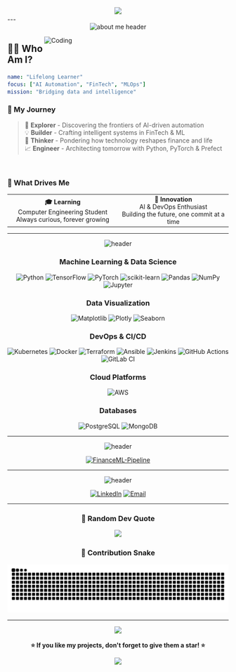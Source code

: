 <div align="center">
  <img src="https://capsule-render.vercel.app/api?type=venom&color=0:EEFF00,100:a82da8&height=200&text=Hi%20there,%20I'm%20Tunahan!%20👋&fontSize=45&fontColor=fff&animation=twinkling&desc=Data%20Science%20|%20DevOps%20|%20FinTech%20Developer&descSize=18&descAlignY=70"/>
</div>
---

<div align="center">
  <img src="https://capsule-render.vercel.app/api?type=waving&height=160&color=gradient&text=👨‍💻%20About%20Me&fontSize=45&fontAlignY=40" alt="about me header"/>
</div>


<img align="right" alt="Coding" width="420"
 src="https://user-images.githubusercontent.com/74038190/229223263-cf2e4b07-2615-4f87-9c38-e37600f8381a.gif" />

<h2>👨‍💻 Who Am I?</h2>

```yaml
name: "Lifelong Learner"
focus: ["AI Automation", "FinTech", "MLOps"]
mission: "Bridging data and intelligence"
```

### 🎯 My Journey

> 💭 **Explorer** - Discovering the frontiers of AI-driven automation  
> 💡 **Builder** - Crafting intelligent systems in FinTech & ML  
> 🧠 **Thinker** - Pondering how technology reshapes finance and life  
> 📈 **Engineer** - Architecting tomorrow with Python, PyTorch & Prefect

<br clear="right"/>

### 🌟 What Drives Me

<table>
  <tr>
    <td align="center" width="50%">
      <b>🎓 Learning</b><br/>
      Computer Engineering Student<br/>
      Always curious, forever growing
    </td>
    <td align="center" width="50%">
      <b>🚀 Innovation</b><br/>
      AI & DevOps Enthusiast<br/>
      Building the future, one commit at a time
    </td>
  </tr>
</table>

---

<div align="center">
  <img src="https://capsule-render.vercel.app/api?type=waving&height=160&color=gradient&text=🛠️%20Tech%20Stack&fontSize=45&fontAlignY=35" alt="header"/>
</div>

<div align="center">

###  Machine Learning & Data Science
![Python](https://img.shields.io/badge/Python-3776AB?style=for-the-badge&logo=python&logoColor=white)
![TensorFlow](https://img.shields.io/badge/TensorFlow-FF6F00?style=for-the-badge&logo=tensorflow&logoColor=white)
![PyTorch](https://img.shields.io/badge/PyTorch-EE4C2C?style=for-the-badge&logo=pytorch&logoColor=white)
![scikit-learn](https://img.shields.io/badge/scikit--learn-F7931E?style=for-the-badge&logo=scikit-learn&logoColor=white)
![Pandas](https://img.shields.io/badge/Pandas-150458?style=for-the-badge&logo=pandas&logoColor=white)
![NumPy](https://img.shields.io/badge/NumPy-013243?style=for-the-badge&logo=numpy&logoColor=white)
![Jupyter](https://img.shields.io/badge/Jupyter-F37626?style=for-the-badge&logo=jupyter&logoColor=white)

###  Data Visualization
![Matplotlib](https://img.shields.io/badge/Matplotlib-11557c?style=for-the-badge&logo=python&logoColor=white)
![Plotly](https://img.shields.io/badge/Plotly-3F4F75?style=for-the-badge&logo=plotly&logoColor=white)
![Seaborn](https://img.shields.io/badge/Seaborn-7db0bc?style=for-the-badge&logo=python&logoColor=white)

###  DevOps & CI/CD
![Kubernetes](https://img.shields.io/badge/Kubernetes-326CE5?style=for-the-badge&logo=kubernetes&logoColor=white)
![Docker](https://img.shields.io/badge/Docker-2496ED?style=for-the-badge&logo=docker&logoColor=white)
![Terraform](https://img.shields.io/badge/Terraform-7B42BC?style=for-the-badge&logo=terraform&logoColor=white)
![Ansible](https://img.shields.io/badge/Ansible-EE0000?style=for-the-badge&logo=ansible&logoColor=white)
![Jenkins](https://img.shields.io/badge/Jenkins-D24939?style=for-the-badge&logo=jenkins&logoColor=white)
![GitHub Actions](https://img.shields.io/badge/GitHub_Actions-2088FF?style=for-the-badge&logo=github-actions&logoColor=white)
![GitLab CI](https://img.shields.io/badge/GitLab_CI-FC6D26?style=for-the-badge&logo=gitlab&logoColor=white)

###  Cloud Platforms
![AWS](https://img.shields.io/badge/AWS-FF9900?style=for-the-badge&logo=amazon-aws&logoColor=white)

###  Databases
![PostgreSQL](https://img.shields.io/badge/PostgreSQL-316192?style=for-the-badge&logo=postgresql&logoColor=white)
![MongoDB](https://img.shields.io/badge/MongoDB-47A248?style=for-the-badge&logo=mongodb&logoColor=white)

</div>

---




<div align="center">
  <img src="https://capsule-render.vercel.app/api?type=waving&height=160&color=gradient&text=🌟%20Featured%20Projects&fontSize=45&fontAlignY=35" alt="header"/>
</div>


<div align="center">

[![FinanceML-Pipeline](https://github-readme-stats.vercel.app/api/pin/?username=TunahanKicci&repo=FinanceML-Pipeline&theme=tokyonight)](https://github.com/TunahanKicci/FinanceML-Pipeline)

</div>

---



<div align="center">
  <img src="https://capsule-render.vercel.app/api?type=waving&height=160&color=gradient&text=🤝%20Connect%20With%20Me&fontSize=45&fontAlignY=40" alt="header"/>
</div>

<div align="center">

[![LinkedIn](https://img.shields.io/badge/LinkedIn-0077B5?style=for-the-badge&logo=linkedin&logoColor=white)](https://linkedin.com/in/tunahan-kiççi-b05663247/)
[![Email](https://img.shields.io/badge/Email-D14836?style=for-the-badge&logo=gmail&logoColor=white)](mailto:tunahankicci@gmail.com)

</div>

---

<div align="center">
  
### 💭 Random Dev Quote

![](https://quotes-github-readme.vercel.app/api?type=horizontal&theme=tokyonight)

### 🐍 Contribution Snake

![Snake animation](https://github.com/TunahanKicci/TunahanKicci/blob/output/github-contribution-grid-snake.svg)

---

<img src="https://user-images.githubusercontent.com/74038190/212284100-561aa473-3905-4a80-b561-0d28506553ee.gif" width="1000">

**⭐️ If you like my projects, don't forget to give them a star! ⭐️**

<img src="https://user-images.githubusercontent.com/74038190/212284100-561aa473-3905-4a80-b561-0d28506553ee.gif" width="1000">

</div>










